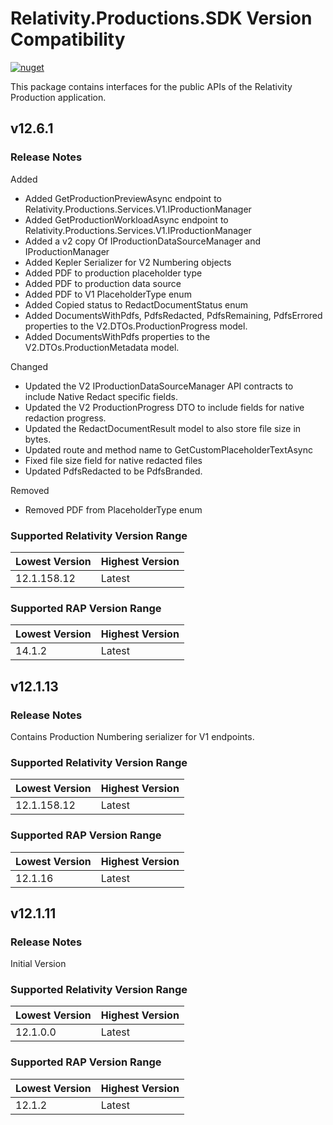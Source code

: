 # Relativity.Productions.SDK Version Compatibility

[![nuget](https://img.shields.io/nuget/v/Relativity.Productions.SDK.svg)](https://www.nuget.org/packages/Relativity.Productions.SDK)

This package contains interfaces for the public APIs of the Relativity Production application.

## v12.6.1

### Release Notes

Added
* Added GetProductionPreviewAsync endpoint to Relativity.Productions.Services.V1.IProductionManager
* Added GetProductionWorkloadAsync endpoint to Relativity.Productions.Services.V1.IProductionManager
* Added a v2 copy Of IProductionDataSourceManager and IProductionManager
* Added Kepler Serializer for V2 Numbering objects
* Added PDF to production placeholder type
* Added PDF to production data source
* Added PDF to V1 PlaceholderType enum
* Added Copied status to RedactDocumentStatus enum
* Added DocumentsWithPdfs, PdfsRedacted, PdfsRemaining, PdfsErrored properties to the V2.DTOs.ProductionProgress model.
* Added DocumentsWithPdfs properties to the V2.DTOs.ProductionMetadata model.

Changed
* Updated the V2 IProductionDataSourceManager API contracts to include Native Redact specific fields.
* Updated the V2 ProductionProgress DTO to include fields for native redaction progress.
* Updated the RedactDocumentResult model to also store file size in bytes.
* Updated route and method name to GetCustomPlaceholderTextAsync
* Fixed file size field for native redacted files
* Updated PdfsRedacted to be PdfsBranded.

Removed
* Removed PDF from PlaceholderType enum

### Supported Relativity Version Range

Lowest Version | Highest Version
--- | ---
12.1.158.12 | Latest

### Supported RAP Version Range

Lowest Version | Highest Version
--- | ---
14.1.2 | Latest

## v12.1.13

### Release Notes

Contains Production Numbering serializer for V1 endpoints.

### Supported Relativity Version Range

Lowest Version | Highest Version
--- | ---
12.1.158.12 | Latest

### Supported RAP Version Range

Lowest Version | Highest Version
--- | ---
12.1.16 | Latest

## v12.1.11

### Release Notes

Initial Version

### Supported Relativity Version Range

Lowest Version | Highest Version
--- | ---
12.1.0.0 | Latest

### Supported RAP Version Range

Lowest Version | Highest Version
--- | ---
12.1.2 | Latest